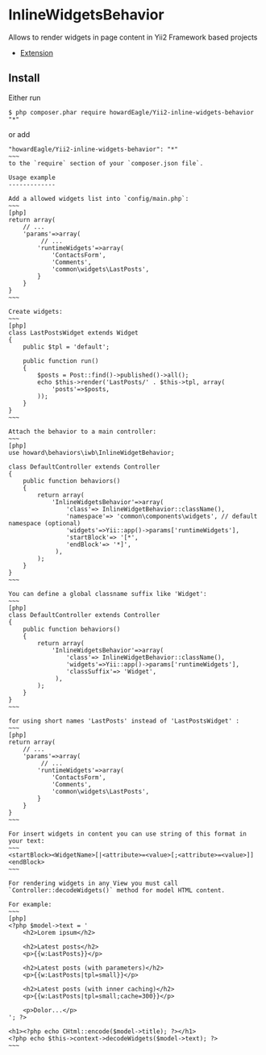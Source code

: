 InlineWidgetsBehavior
==========================
Allows to render widgets in page content in Yii2 Framework based projects

- [Extension](soon)

Install
------------

Either run
~~~
$ php composer.phar require howardEagle/Yii2-inline-widgets-behavior "*"
~~~
or add
~~~~
"howardEagle/Yii2-inline-widgets-behavior": "*"
~~~
to the `require` section of your `composer.json file`.

Usage example
-------------

Add a allowed widgets list into `config/main.php`:
~~~
[php]
return array(
    // ...
    'params'=>array(
         // ...
        'runtimeWidgets'=>array(
            'ContactsForm',
            'Comments',
            'common\widgets\LastPosts',
        }
    }
}
~~~

Create widgets:
~~~
[php]
class LastPostsWidget extends Widget
{
    public $tpl = 'default';

    public function run()
    {
        $posts = Post::find()->published()->all();
        echo $this->render('LastPosts/' . $this->tpl, array(
            'posts'=>$posts,
        ));
    }
}
~~~

Attach the behavior to a main controller:
~~~
[php]
use howard\behaviors\iwb\InlineWidgetBehavior;

class DefaultController extends Controller
{
    public function behaviors()
    {
        return array(
            'InlineWidgetsBehavior'=>array(
                'class'=> InlineWidgetBehavior::className(),
                'namespace'=> 'common\components\widgets', // default namespace (optional)               
                'widgets'=>Yii::app()->params['runtimeWidgets'],
                'startBlock'=> '[*',
                'endBlock'=> '*]',
             ),
        );
    }
}
~~~

You can define a global classname suffix like 'Widget':
~~~
[php]
class DefaultController extends Controller
{
    public function behaviors()
    {
        return array(
            'InlineWidgetsBehavior'=>array(
                'class'=> InlineWidgetBehavior::className(),
                'widgets'=>Yii::app()->params['runtimeWidgets'],
                'classSuffix'=> 'Widget',
             ),
        );
    }
}
~~~

for using short names 'LastPosts' instead of 'LastPostsWidget' :
~~~
[php]
return array(
    // ...
    'params'=>array(
         // ...
        'runtimeWidgets'=>array(
            'ContactsForm',
            'Comments',
            'common\widgets\LastPosts',
        }
    }
}
~~~

For insert widgets in content you can use string of this format in your text:
~~~
<startBlock><WidgetName>[|<attribute>=<value>[;<attribute>=<value>]]<endBlock>
~~~

For rendering widgets in any View you must call `Controller::decodeWidgets()` method for model HTML content. 

For example:
~~~
[php]
<?php $model->text = '
    <h2>Lorem ipsum</h2>
 
    <h2>Latest posts</h2>
    <p>{{w:LastPosts}}</p>
 
    <h2>Latest posts (with parameters)</h2>
    <p>{{w:LastPosts|tpl=small}}</p>
 
    <h2>Latest posts (with inner caching)</h2>
    <p>{{w:LastPosts|tpl=small;cache=300}}</p>
 
    <p>Dolor...</p>
'; ?>
 
<h1><?php echo CHtml::encode($model->title); ?></h1>
<?php echo $this->context->decodeWidgets($model->text); ?>
~~~
